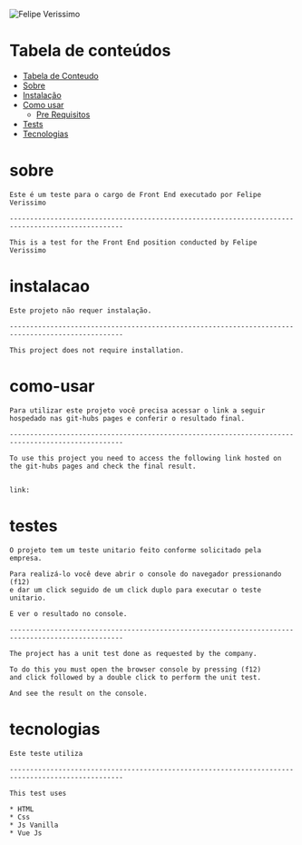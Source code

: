 ![Felipe Verissimo](https://pbs.twimg.com/profile_banners/41742474/1490016588/1500x500)

# Tabela de conteúdos

<!--ts-->

- [Tabela de Conteudo](#tabela-de-conteudo)
- [Sobre](#sobre)
- [Instalação](#instalacao)
- [Como usar](#como-usar)
  - [Pre Requisitos](#pre-requisitos)
- [Tests](#testes)
- [Tecnologias](#tecnologias)
<!--te-->

# sobre

    Este é um teste para o cargo de Front End executado por Felipe Verissimo

    --------------------------------------------------------------------------------------------------

    This is a test for the Front End position conducted by Felipe Verissimo

# instalacao

    Este projeto não requer instalação.

    --------------------------------------------------------------------------------------------------

    This project does not require installation.

# como-usar

    Para utilizar este projeto você precisa acessar o link a seguir hospedado nas git-hubs pages e conferir o resultado final.

    --------------------------------------------------------------------------------------------------

    To use this project you need to access the following link hosted on the git-hubs pages and check the final result.


    link:

# testes

    O projeto tem um teste unitario feito conforme solicitado pela empresa.

    Para realizá-lo você deve abrir o console do navegador pressionando (f12)
    e dar um click seguido de um click duplo para executar o teste unitario.

    E ver o resultado no console.

    --------------------------------------------------------------------------------------------------

    The project has a unit test done as requested by the company.

    To do this you must open the browser console by pressing (f12)
    and click followed by a double click to perform the unit test.

    And see the result on the console.

# tecnologias

    Este teste utiliza

    --------------------------------------------------------------------------------------------------

    This test uses

    * HTML
    * Css
    * Js Vanilla
    * Vue Js
